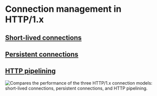 # Connection management in HTTP/1.x

## [Short-lived connections](https://developer.mozilla.org/en-US/docs/Web/HTTP/Connection_management_in_HTTP_1.x#short-lived_connections)

## [Persistent connections](https://developer.mozilla.org/en-US/docs/Web/HTTP/Connection_management_in_HTTP_1.x#persistent_connections)

## [HTTP pipelining](https://developer.mozilla.org/en-US/docs/Web/HTTP/Connection_management_in_HTTP_1.x#http_pipelining)

![Compares the performance of the three HTTP/1.x connection models: short-lived connections, persistent connections, and HTTP pipelining.](https://developer.mozilla.org/en-US/docs/Web/HTTP/Connection_management_in_HTTP_1.x/http1_x_connections.png)
